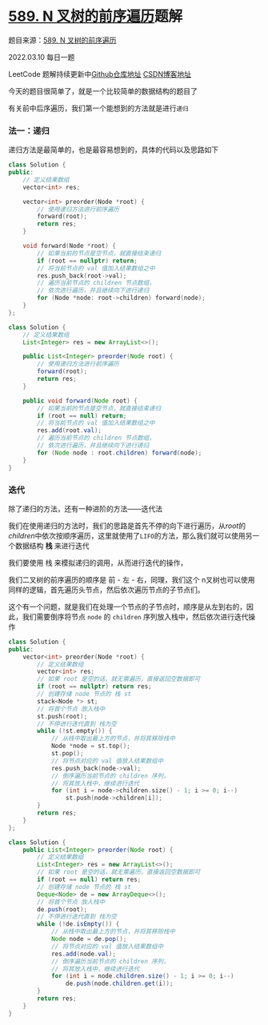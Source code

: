 # [589. N 叉树的前序遍历](https://leetcode-cn.com/problems/n-ary-tree-preorder-traversal/)题解

题目来源：[589. N 叉树的前序遍历](https://leetcode-cn.com/problems/n-ary-tree-preorder-traversal/)

2022.03.10 每日一题

LeetCode 题解持续更新中[Github仓库地址](https://github.com/SleepingXiaoming/LeetCode-Problem-Solution.git)  [CSDN博客地址](https://blog.csdn.net/qq_46176960/category_11617162.html)



今天的题目很简单了，就是一个比较简单的数据结构的题目了

有关前中后序遍历，我们第一个能想到的方法就是进行`递归`

### 法一：递归

递归方法是最简单的，也是最容易想到的，具体的代码以及思路如下

```cpp
class Solution {
public:
    // 定义结果数组
    vector<int> res;

    vector<int> preorder(Node *root) {
        // 使用递归方法进行前序遍历
        forward(root);
        return res;
    }

    void forward(Node *root) {
        // 如果当前的节点是空节点，就直接结束递归
        if (root == nullptr) return;
        // 将当前节点的 val 值加入结果数组之中
        res.push_back(root->val);
        // 遍历当前节点的 children 节点数组，
        // 依次进行遍历，并且继续向下进行递归
        for (Node *node: root->children) forward(node);
    }
};
```

```java
class Solution {
    // 定义结果数组
    List<Integer> res = new ArrayList<>();

    public List<Integer> preorder(Node root) {
        // 使用递归方法进行前序遍历
        forward(root);
        return res;
    }

    public void forward(Node root) {
        // 如果当前的节点是空节点，就直接结束递归
        if (root == null) return;
        // 将当前节点的 val 值加入结果数组之中
        res.add(root.val);
        // 遍历当前节点的 children 节点数组，
        // 依次进行遍历，并且继续向下进行递归
        for (Node node : root.children) forward(node);
    }
}
```



### 迭代

除了递归的方法，还有一种进阶的方法——迭代法

我们在使用递归的方法时，我们的思路是首先不停的向下进行遍历，从$root$的$children$中依次按顺序遍历，这里就使用了`LIFO`的方法，那么我们就可以使用另一个数据结构 **栈** 来进行迭代

我们要使用 栈 来模拟递归的调用，从而进行迭代的操作，

我们二叉树的前序遍历的顺序是 前 - 左 - 右，同理，我们这个 n叉树也可以使用同样的逻辑，首先遍历头节点，然后依次遍历节点的子节点们。

这个有一个问题，就是我们在处理一个节点的子节点时，顺序是从左到右的，因此，我们需要倒序将节点 `node` 的 `children` 序列放入栈中，然后依次进行迭代操作

```cpp
class Solution {
public:
    vector<int> preorder(Node *root) {
        // 定义结果数组
        vector<int> res;
        // 如果 root 是空的话，就无需遍历，直接返回空数据即可
        if (root == nullptr) return res;
        // 创建存储 node 节点的 栈 st
        stack<Node *> st;
        // 将首个节点 放入栈中
        st.push(root);
        // 不停进行迭代直到 栈为空
        while (!st.empty()) {
            // 从栈中取出最上方的节点，并将其移除栈中
            Node *node = st.top();
            st.pop();
            // 将节点对应的 val 值放入结果数组中
            res.push_back(node->val);
            // 倒序遍历当前节点的 children 序列，
            // 将其放入栈中，继续进行迭代
            for (int i = node->children.size() - 1; i >= 0; i--)
                st.push(node->children[i]);
        }
        return res;
    }
};
```

```java
class Solution {
    public List<Integer> preorder(Node root) {
        // 定义结果数组
        List<Integer> res = new ArrayList<>();
        // 如果 root 是空的话，就无需遍历，直接返回空数据即可
        if (root == null) return res;
        // 创建存储 node 节点的 栈 st
        Deque<Node> de = new ArrayDeque<>();
        // 将首个节点 放入栈中
        de.push(root);
        // 不停进行迭代直到 栈为空
        while (!de.isEmpty()) {
            // 从栈中取出最上方的节点，并将其移除栈中
            Node node = de.pop();
            // 将节点对应的 val 值放入结果数组中
            res.add(node.val);
            // 倒序遍历当前节点的 children 序列，
            // 将其放入栈中，继续进行迭代
            for (int i = node.children.size() - 1; i >= 0; i--)
                de.push(node.children.get(i));
        }
        return res;
    }
}
```

